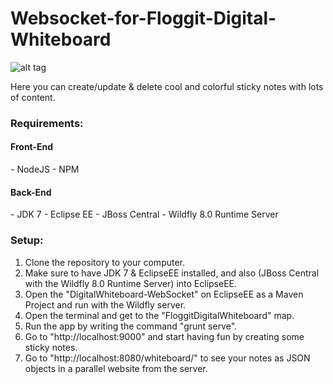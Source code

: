 # Websocket-for-Floggit-Digital-Whiteboard

![alt tag](https://raw.github.com/Lenz94/Websocket-for-Floggit-Digital-Whiteboard/master/screenshots/websocket_screenshotjpg.jpg)

Here you can create/update & delete cool and colorful sticky notes with lots of content.

<h3>Requirements:</h3>

<h4>Front-End</h4>
- NodeJS
- NPM

<h4>Back-End</h4>
- JDK 7
- Eclipse EE
- JBoss Central
- Wildfly 8.0 Runtime Server

<h3>Setup:</h3>

1. Clone the repository to your computer.
2. Make sure to have JDK 7 & EclipseEE installed, and also (JBoss Central with the Wildfly 8.0 Runtime Server) into EclipseEE.
3. Open the "DigitalWhiteboard-WebSocket" on EclipseEE as a Maven Project and run with the Wildfly server.
4. Open the terminal and get to the "FloggitDigitalWhiteboard" map.
5. Run the app by writing the command "grunt serve".
6. Go to "http://localhost:9000" and start having fun by creating some sticky notes.
7. Go to "http://localhost:8080/whiteboard/" to see your notes as JSON objects in a parallel website from the server.


